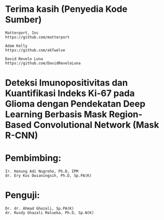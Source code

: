 
# Terima kasih (Penyedia Kode Sumber)

    Matterport, Inc
    https://github.com/matterport

    Adam Kelly
    https://github.com/akTwelve
    
    David Revelo Luna
    https://github.com/DavidReveloLuna

# Deteksi Imunopositivitas dan Kuantifikasi Indeks Ki-67 pada Glioma dengan Pendekatan Deep Learning Berbasis Mask Region-Based Convolutional Network (Mask R-CNN)
  # Pembimbing:
    Ir. Hanung Adi Nugroho, Ph.D, IPM
    dr. Ery Kus Dwianingsih, Ph.D, Sp.PA(K)
  # Penguji:
    Dr. dr. Ahmad Ghozali, Sp.PA(K)
    dr. Rusdy Ghazali Malueka, Ph.D, Sp.N(K)
